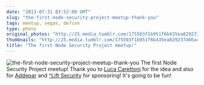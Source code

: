 ```yaml
---
date: "2013-07-31 03:52:00 GMT"
slug: "the-first-node-security-project-meetup-thank-you"
tags: meetup, vegas, defcon
type: photo
original_photos: "http://25.media.tumblr.com/175503f1b951f6b435ea829237466ac3/tumblr_mqs83ySO6N1s5zgvoo1_1280.png"
thumbnails: "http://25.media.tumblr.com/175503f1b951f6b435ea829237466ac3/tumblr_mqs83ySO6N1s5zgvoo1_75sq.png"
title: "The first Node Security Project meetup!"
---
```

![the-first-node-security-project-meetup-thank-you](http://25.media.tumblr.com/175503f1b951f6b435ea829237466ac3/tumblr_mqs83ySO6N1s5zgvoo1_75sq.png)
The first Node Security Project meetup! Thank you to [Luca Carettoni](https://twitter.com/_ikki) for the idea and also for [Addepar](http://addepar.com/) and [^Lift Security](http://liftsecurity.io) for sponsoring! It's going to be fun!